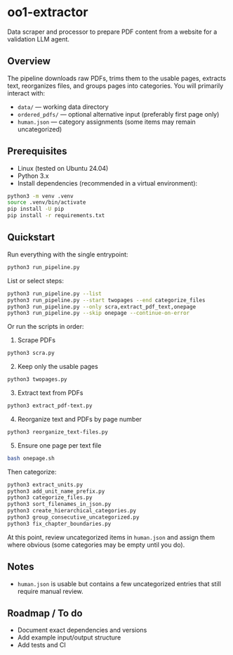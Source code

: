 # oo1-extractor

Data scraper and processor to prepare PDF content from a website for a validation LLM agent.

## Overview

The pipeline downloads raw PDFs, trims them to the usable pages, extracts text, reorganizes files, and groups pages into categories. You will primarily interact with:
- `data/` — working data directory
- `ordered_pdfs/` — optional alternative input (preferably first page only)
- `human.json` — category assignments (some items may remain uncategorized)

## Prerequisites

- Linux (tested on Ubuntu 24.04)
- Python 3.x
- Install dependencies (recommended in a virtual environment):

```bash
python3 -m venv .venv
source .venv/bin/activate
pip install -U pip
pip install -r requirements.txt
```

## Quickstart

Run everything with the single entrypoint:
```bash
python3 run_pipeline.py
```

List or select steps:
```bash
python3 run_pipeline.py --list
python3 run_pipeline.py --start twopages --end categorize_files
python3 run_pipeline.py --only scra,extract_pdf_text,onepage
python3 run_pipeline.py --skip onepage --continue-on-error
```

Or run the scripts in order:

1) Scrape PDFs
```bash
python3 scra.py
```

2) Keep only the usable pages
```bash
python3 twopages.py
```

3) Extract text from PDFs
```bash
python3 extract_pdf-text.py
```

4) Reorganize text and PDFs by page number
```bash
python3 reorganize_text-files.py
```

5) Ensure one page per text file
```bash
bash onepage.sh
```

Then categorize:

```bash
python3 extract_units.py
python3 add_unit_name_prefix.py
python3 categorize_files.py
python3 sort_filenames_in_json.py
python3 create_hierarchical_categories.py
python3 group_consecutive_uncategorized.py
python3 fix_chapter_boundaries.py
```

At this point, review uncategorized items in `human.json` and assign them where obvious (some categories may be empty until you do).

## Notes

- `human.json` is usable but contains a few uncategorized entries that still require manual review.

## Roadmap / To do

- Document exact dependencies and versions
- Add example input/output structure
- Add tests and CI